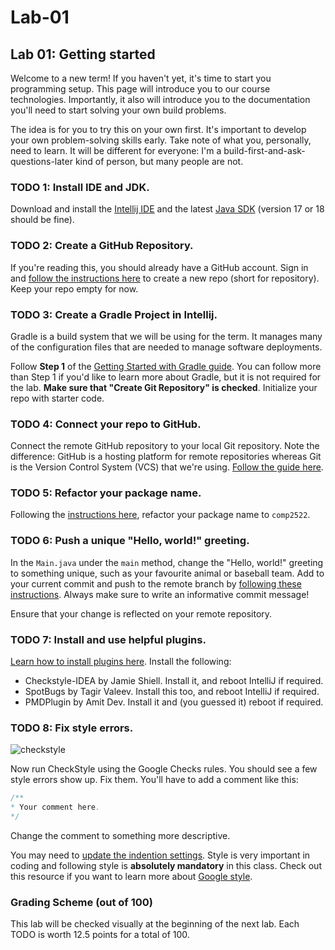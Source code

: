 # Lab-01
## Lab 01: Getting started

Welcome to a new term! If you haven't yet, it's time to start you programming setup. This page will introduce you to our course technologies. Importantly, it also will introduce you to the documentation you'll need to start solving your own build problems.

The idea is for you to try this on your own first. It's important to develop your own problem-solving skills early. Take note of what you, personally, need to learn. It will be different for everyone: I'm a build-first-and-ask-questions-later kind of person, but many people are not.

### TODO 1: Install IDE and JDK.
Download and install the [Intellij IDE](https://www.jetbrains.com/idea/) and the latest [Java SDK](https://www.oracle.com/java/technologies/downloads/) (version 17 or 18 should be fine). 

### TODO 2: Create a GitHub Repository.
If you're reading this, you should already have a GitHub account. Sign in and [follow the instructions here](https://docs.github.com/en/repositories/creating-and-managing-repositories/creating-a-new-repository) to create a new repo (short for repository). Keep your repo empty for now.

### TODO 3: Create a Gradle Project in Intellij.
Gradle is a build system that we will be using for the term. It manages many of the configuration files that are needed to manage software deployments. 

Follow **Step 1** of the [Getting Started with Gradle guide](https://www.jetbrains.com/help/idea/getting-started-with-gradle.html). You can follow more than Step 1 if you'd like to learn more about Gradle, but it is not required for the lab. **Make sure that "Create Git Repository" is checked**. Initialize your repo with starter code.

### TODO 4: Connect your repo to GitHub.
Connect the remote GitHub repository to your local Git repository. Note the difference: GitHub is a hosting platform for remote repositories whereas Git is the Version Control System (VCS) that we're using. [Follow the guide here](https://www.jetbrains.com/idea/guide/tutorials/creating-a-project-from-github/adding-updating-remotes/).

### TODO 5: Refactor your package name.
Following the [instructions here](https://www.jetbrains.com/help/idea/rename-refactorings.html), refactor your package name to `comp2522`.

### TODO 6: Push a unique "Hello, world!" greeting.
In the `Main.java` under the `main` method, change the "Hello, world!" greeting to something unique, such as your favourite animal or baseball team. Add to your current commit and push to the remote branch by [following these instructions](https://www.jetbrains.com/help/idea/commit-and-push-changes.html). Always make sure to write an informative commit message!

Ensure that your change is reflected on your remote repository.

### TODO 7: Install and use helpful plugins.

[Learn how to install plugins here](https://www.jetbrains.com/help/idea/managing-plugins.html). Install the following:
+ Checkstyle-IDEA by Jamie Shiell. Install it, and reboot IntelliJ if required.
+ SpotBugs by Tagir Valeev. Install this too, and reboot IntelliJ if required.
+ PMDPlugin by Amit Dev. Install it and (you guessed it) reboot if required.

### TODO 8: Fix style errors.

![checkstyle](https://user-images.githubusercontent.com/3506567/187993163-4bbedf60-30d3-445b-9c15-041061b9f765.png)

Now run CheckStyle using the Google Checks rules. You should see a few style errors show up. Fix them. You'll have to add a comment like this:

```java
/**
* Your comment here.
*/
```

Change the comment to something more descriptive.

You may need to [update the indention settings](https://www.jetbrains.com/help/idea/reformat-and-rearrange-code.html#tabs_and_indents). Style is very important in coding and following style is **absolutely mandatory** in this class. Check out this resource if you want to learn more about [Google style](https://google.github.io/styleguide/javaguide.html).

### Grading Scheme (out of 100)
This lab will be checked visually at the beginning of the next lab. Each TODO is worth 12.5 points for a total of 100.
